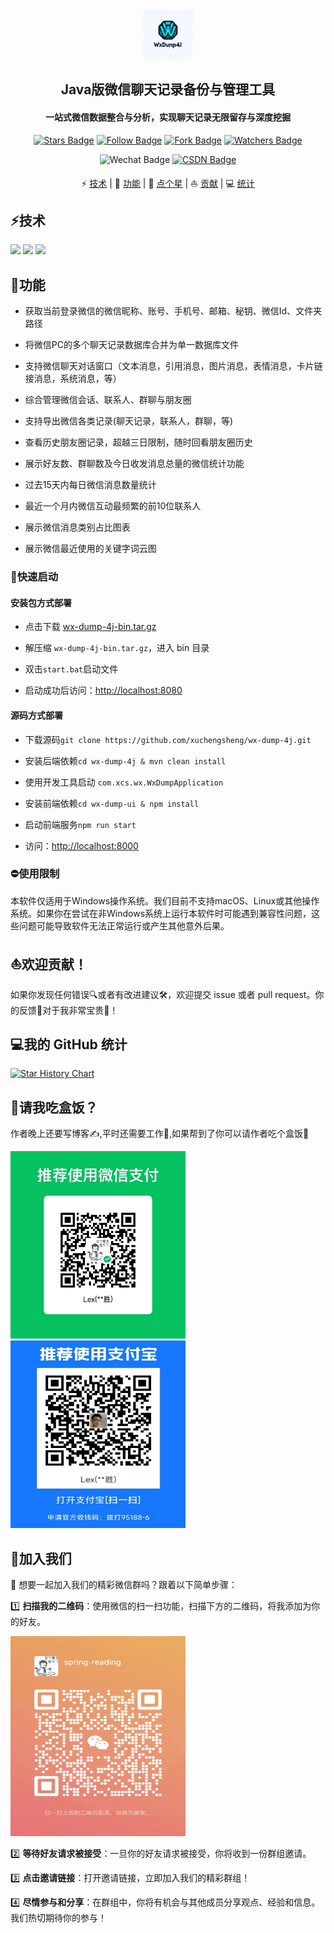 <div align="center">
    <img alt="logo" src="image/logo.png" style="height: 80px">
</div>
<div align="center">
    <h2>Java版微信聊天记录备份与管理工具</h2>
    <h4>一站式微信数据整合与分析，实现聊天记录无限留存与深度挖掘</h4>
</div>
<p align="center">
    <a href="https://github.com/xuchengsheng/spring-reading/stargazers"><img src="https://img.shields.io/github/stars/xuchengsheng/wx-dump-4j?logo=github&logoColor=%23EF2D5E&label=Stars&labelColor=%23000000&color=%23EF2D5E&cacheSeconds=3600" alt="Stars Badge"/></a>
    <a href="https://github.com/xuchengsheng"><img src="https://img.shields.io/github/followers/xuchengsheng?label=Followers&logo=github&logoColor=%23FC521F&labelColor=%231A2477&color=%23FC521F&cacheSeconds=3600" alt="Follow Badge"></a>
    <a href="https://github.com/xuchengsheng/wx-dump-4j/fork"><img src="https://img.shields.io/github/forks/xuchengsheng/wx-dump-4j?label=Forks&logo=github&logoColor=%23F2BB13&labelColor=%23BE2323&color=%23F2BB13" alt="Fork Badge"></a>
    <a href="https://github.com/xuchengsheng/wx-dump-4j/watchers"><img src="https://img.shields.io/github/watchers/xuchengsheng/wx-dump-4j?label=Watchers&logo=github&logoColor=%23FF4655&labelColor=%234169E1&color=%23FF4655&cacheSeconds=3600" alt="Watchers Badge"></a>
</p>
<p align="center">
    <img src="https://img.shields.io/badge/WeChat-xcs19930428-%2307C160?logo=wechat" alt="Wechat Badge"/>
    <a href="https://blog.csdn.net/duzhuang2399"><img src="https://img.shields.io/badge/dynamic/xml?url=https%3A%2F%2Fblog.csdn.net%2Fduzhuang2399&query=%2F%2F*%5B%40id%3D%22userSkin%22%5D%2Fdiv%5B1%5D%2Fdiv%5B2%5D%2Fdiv%5B1%5D%2Fdiv%2Fdiv%5B2%5D%2Fdiv%5B1%5D%2Fdiv%5B1%5D%2Fdiv%5B2%5D%2Fspan&logo=C&logoColor=red&label=CSDN&color=red&cacheSeconds=3600" alt="CSDN Badge"></a>
</p>
<p align="center">
    ⚡ <a href="#技术">技术</a>
    |
    👋 <a href="#功能">功能</a>
    |
    🙏 <a href="#顺手点个星">点个星</a>
    |
    ⛵ <a href="#欢迎贡献">贡献</a>
    |
    💻 <a href="#我的-github-统计">统计</a>
</p>


## ⚡技术

<div align="left">
    <img src="https://img.shields.io/badge/Java-8%2B-%23437291?logo=openjdk&logoColor=%23437291"/>
    <img src="https://img.shields.io/badge/Spring-5.3.10-%23437291?logo=Spring&logoColor=%236DB33F&color=%236DB33F"/>
    <img src="https://img.shields.io/badge/SpringBoot-2.5.5-%23437291?logo=SpringBoot&logoColor=%236DB33F&color=%236DB33F"/>
</div>

## 👋功能

+ 获取当前登录微信的微信昵称、账号、手机号、邮箱、秘钥、微信Id、文件夹路径

+ 将微信PC的多个聊天记录数据库合并为单一数据库文件

+ 支持微信聊天对话窗口（文本消息，引用消息，图片消息，表情消息，卡片链接消息，系统消息，等）

+ 综合管理微信会话、联系人、群聊与朋友圈

+ 支持导出微信各类记录(聊天记录，联系人，群聊，等)

+ 查看历史朋友圈记录，超越三日限制，随时回看朋友圈历史

+ 展示好友数、群聊数及今日收发消息总量的微信统计功能

+ 过去15天内每日微信消息数量统计

+ 最近一个月内微信互动最频繁的前10位联系人

+ 展示微信消息类别占比图表

+ 展示微信最近使用的关键字词云图

### 🚀快速启动

#### 安装包方式部署

- 点击下载 [wx-dump-4j-bin.tar.gz](https://github.com/xuchengsheng/wx-dump-4j/releases/download/v1.0.0/wx-dump-4j-bin.tar.gz)

- 解压缩 `wx-dump-4j-bin.tar.gz`，进入 bin 目录

- 双击`start.bat`启动文件

- 启动成功后访问：[http://localhost:8080](http://localhost:8080)

#### 源码方式部署

+ 下载源码`git clone https://github.com/xuchengsheng/wx-dump-4j.git`

+ 安装后端依赖`cd wx-dump-4j & mvn clean install`

+ 使用开发工具启动 `com.xcs.wx.WxDumpApplication`

+ 安装前端依赖`cd wx-dump-ui & npm install`

+ 启动前端服务`npm run start`

+ 访问：[http://localhost:8000](http://localhost:8000)

### ⛔️使用限制 

本软件仅适用于Windows操作系统。我们目前不支持macOS、Linux或其他操作系统。如果你在尝试在非Windows系统上运行本软件时可能遇到兼容性问题，这些问题可能导致软件无法正常运行或产生其他意外后果。

## ⛵欢迎贡献！

如果你发现任何错误🔍或者有改进建议🛠️，欢迎提交 issue 或者 pull request。你的反馈📢对于我非常宝贵💎！

## 💻我的 GitHub 统计

[![Star History Chart](https://api.star-history.com/svg?repos=xuchengsheng/wx-dump-4j&type=Date)](https://star-history.com/#xuchengsheng/wx-dump-4j&Date)

## 🍱请我吃盒饭？

作者晚上还要写博客✍️,平时还需要工作💼,如果帮到了你可以请作者吃个盒饭🥡
<div>
<img alt="logo" src="image/WeChatPay.png" style="width: 280px;height: 300px">
<img alt="logo" src="image/Alipay.png" style="width: 280px;height: 300px">
</div>



## 👥加入我们

📢 想要一起加入我们的精彩微信群吗？跟着以下简单步骤：

1️⃣ **扫描我的二维码**：使用微信的扫一扫功能，扫描下方的二维码，将我添加为你的好友。

<div>
<img alt="logo" src="image/wechat.jpg" style="width: 280px;height: 320px">
</div>

2️⃣ **等待好友请求被接受**：一旦你的好友请求被接受，你将收到一份群组邀请。

3️⃣ **点击邀请链接**：打开邀请链接，立即加入我们的精彩群组！

4️⃣ **尽情参与和分享**：在群组中，你将有机会与其他成员分享观点、经验和信息。我们热切期待你的参与！